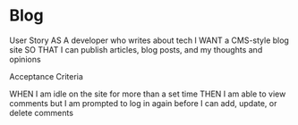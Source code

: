 # Blog

User Story
AS A developer who writes about tech
I WANT a CMS-style blog site
SO THAT I can publish articles, blog posts, and my thoughts and opinions

Acceptance Criteria
<!-- GIVEN a CMS-style blog site
WHEN I visit the site for the first time
THEN I am presented with the homepage, which includes existing blog posts if any have been posted; navigation links for the homepage and the dashboard; and the option to log in
WHEN I click on the homepage option
THEN I am taken to the homepage
WHEN I click on any other links in the navigation
THEN I am prompted to either sign up or sign in
WHEN I choose to sign up
THEN I am prompted to create a username and password
WHEN I click on the sign-up button
THEN my user credentials are saved and I am logged into the site
WHEN I revisit the site at a later time and choose to sign in
THEN I am prompted to enter my username and password
WHEN I am signed in to the site
THEN I see navigation links for the homepage, the dashboard, and the option to log out
WHEN I click on the homepage option in the navigation
THEN I am taken to the homepage and presented with existing blog posts that include the post title and the date created -->
<!-- WHEN I click on an existing blog post
THEN I am presented with the post title, contents, post creator’s username, and date created for that post and have the option to leave a comment -->
<!-- WHEN I enter a comment and click on the submit button while signed in
THEN the comment is saved and the post is updated to display the comment, the comment creator’s username, and the date created -->
<!-- WHEN I click on the dashboard option in the navigation
THEN I am taken to the dashboard and presented with any blog posts I have already created and the option to add a new blog post -->
<!-- WHEN I click on the button to add a new blog post
THEN I am prompted to enter both a title and contents for my blog post -->
<!-- WHEN I click on the button to create a new blog post
THEN the title and contents of my post are saved and I am taken back to an updated dashboard with my new blog post -->
<!-- WHEN I click on one of my existing posts in the dashboard
THEN I am able to delete or update my post and taken back to an updated dashboard -->
<!-- WHEN I click on the logout option in the navigation
THEN I am signed out of the site -->
WHEN I am idle on the site for more than a set time
THEN I am able to view comments but I am prompted to log in again before I can add, update, or delete comments